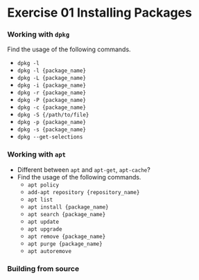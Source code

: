 # Exercise 01 Installing Packages
### Working with `dpkg`
Find the usage of the following commands.
- `dpkg -l`
- `dpkg -l {package_name}`
- `dpkg -L {package_name}`
- `dpkg -i {package_name}`
- `dpkg -r {package_name}`
- `dpkg -P {package_name}`
- `dpkg -c {package_name}`
- `dpkg -S {/path/to/file}`
- `dpkg -p {package_name}`
- `dpkg -s {package_name}`
- `dpkg --get-selections`

### Working with `apt`
- Different between `apt` and `apt-get`, `apt-cache`?
- Find the usage of the following commands.
    - `apt policy`
    - `add-apt repository {repository_name}`
    - `apt list`
    - `apt install {package_name}`
    - `apt search {package_name}`
    - `apt update`
    - `apt upgrade`
    - `apt remove {package_name}`
    - `apt purge {package_name}`
    - `apt autoremove`

### Building from source


